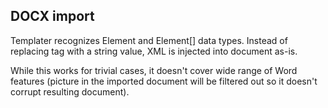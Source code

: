 ## DOCX import

Templater recognizes Element and Element[] data types.
Instead of replacing tag with a string value, XML is injected into document as-is.

While this works for trivial cases, it doesn't cover wide range of Word features
(picture in the imported document will be filtered out so it doesn't corrupt resulting document).